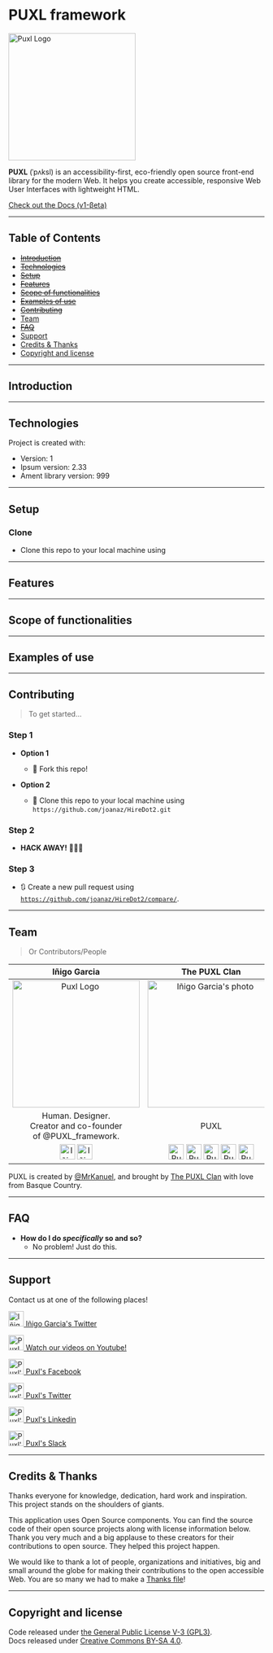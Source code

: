 # PUXL framework
  <a href="https://puxl.io/"><img src="https://puxl.io/img/logo/puxl.svg" alt="Puxl Logo" width=250></a>

  **PUXL** (ˈpʌksl) is an accessibility-first, eco-friendly open source front-end library for the modern Web. It helps you create accessible, responsive Web User Interfaces with lightweight HTML.  

  [Check out the Docs (v1-βeta)](https://puxl.io/docs/v1-beta/)

---

## Table of Contents 

  - ~~[Introduction](#Introduction)~~  
  - ~~[Technologies](#Technologies)~~  
  - ~~[Setup](#Setup)~~  
  - ~~[Features](#Features)~~  
  - ~~[Scope of functionalities](#Scope-of-functionalities)~~  
  - ~~[Examples of use](#Examples-of-use)~~  
  - ~~[Contributing](#Contributing)~~  
  - [Team](#Team)  
  - ~~[FAQ](#FAQ)~~  
  - [Support](#Support)  
  - [Credits & Thanks](#Credits-&-Thanks)  
  - [Copyright and license](#Copyright-and-license)  

---

## Introduction

---

## Technologies

  Project is created with:
  * Version: 1
  * Ipsum version: 2.33
  * Ament library version: 999
  
---

## Setup

  ### Clone

  - Clone this repo to your local machine using

---

## Features

---

## Scope of functionalities

---

## Examples of use

---

## Contributing

  > To get started...

  ### Step 1

  - **Option 1**
    - 🍴 Fork this repo!

  - **Option 2**
    - 👯 Clone this repo to your local machine using `https://github.com/joanaz/HireDot2.git`

  ### Step 2

  - **HACK AWAY!** 🔨🔨🔨

  ### Step 3

  - 🔃 Create a new pull request using <a href="https://github.com/joanaz/HireDot2/compare/" target="_blank">`https://github.com/joanaz/HireDot2/compare/`</a>.

---

## Team

  > Or Contributors/People

  | Iñigo Garcia | The PUXL Clan |  
  | :---: |:---:|  
  | <img src="https://avatars1.githubusercontent.com/u/11219677?s=400&u=58da6fc5e43848768ccdb3597cc1f4246beafb8c&v=4" alt="Puxl Logo" width=250> | <img src="https://puxl.io/img/logo/puxl.svg" alt="Iñigo Garcia's photo" width=250> |  
  | Human. Designer.<br>Creator and co-founder<br>of @PUXL_framework. | PUXL |  
  | <a href="https://twitter.com/mrkanuel"><img src="https://puxl.io/img/logo/twitter.svg" alt="Iñigo's Twitter" width=30></a> <a href="https://github.com/MrKanuel"><img src="https://puxl.io/img/logo/github.svg" alt="Iñigo's GitHub" width=30></a> | <a href="https://www.youtube.com/channel/UCKf093lz3NY-JZRvh-JGwdA"><img src="https://puxl.io/img/logo/youtube.svg" alt="Puxl on Youtube" width=30></a> <a href="https://www.facebook.com/puxla11y/"><img src="https://puxl.io/img/logo/facebook.svg" alt="Puxl's Facebook" width=30></a> <a href="https://twitter.com/puxla11y"><img src="https://puxl.io/img/logo/twitter.svg" alt="Puxl's Twitter" width=30></a> <a href="https://www.linkedin.com/company/puxl/"><img src="https://puxl.io/img/logo/linkedin.svg" alt="Puxl Slack" width=30></a> <a href="https://puxlframework.slack.com/join/shared_invite/zt-6wuia0nl-2DUSBgjwYRwWH9yVviAosQ#/"><img src="https://puxl.io/img/logo/slack.svg" alt="Puxl Slack" width=30></a> |


  PUXL is created by [@MrKanuel](https://twitter.com/mrkanuel), and brought by [The PUXL Clan](https://twitter.com/PUXL_framework/lists/puxl-clan/members) with love from Basque Country.

---

## FAQ

  - **How do I do *specifically* so and so?**
      - No problem! Just do this.
---

## Support

  Contact us at one of the following places!

  <a href="https://twitter.com/mrkanuel"><img src="https://puxl.io/img/logo/twitter.svg" alt="Iñigo's Twitter" width=30> Iñigo Garcia's Twitter</a>  
  
  <a href="https://www.youtube.com/channel/UCKf093lz3NY-JZRvh-JGwdA"><img src="https://puxl.io/img/logo/youtube.svg" alt="Puxl on Youtube" width=30> Watch our videos on Youtube!</a>  
  
  <a href="https://www.facebook.com/puxla11y/"><img src="https://puxl.io/img/logo/facebook.svg" alt="Puxl's Facebook" width=30> Puxl's Facebook</a>  
  
  <a href="https://twitter.com/puxla11y"><img src="https://puxl.io/img/logo/twitter.svg" alt="Puxl's Twitter" width=30> Puxl's Twitter</a>  
  
  <a href="https://www.linkedin.com/company/puxl/"><img src="https://puxl.io/img/logo/linkedin.svg" alt="Puxl's Linkedin" width=30> Puxl's Linkedin</a>  
  
  <a href="https://puxlframework.slack.com/join/shared_invite/zt-6wuia0nl-2DUSBgjwYRwWH9yVviAosQ#/"><img src="https://puxl.io/img/logo/slack.svg" alt="Puxl's Slack" width=30> Puxl's Slack</a>  

---

## Credits & Thanks

  Thanks everyone for knowledge, dedication, hard work and inspiration.  
  This project stands on the shoulders of giants.

  This application uses Open Source components. You can find the source code of their open source projects along with license information below.  
  Thank you very much and a big applause to these creators for their contributions to open source. They helped this project happen.  

  We would like to thank a lot of people, organizations and initiatives, big and small around the globe for making their contributions to the open accessible Web. You are so many we had to make a [Thanks file](https://github.com/puxl/puxl-framework/blob/master/thanks.txt)!

---

## Copyright and license

  Code released under [the General Public License V-3 (GPL3)](https://github.com/puxl/puxl-framework/blob/master/LICENSE).  
  Docs released under [Creative Commons BY-SA 4.0](https://creativecommons.org/licenses/by-sa/4.0/).
